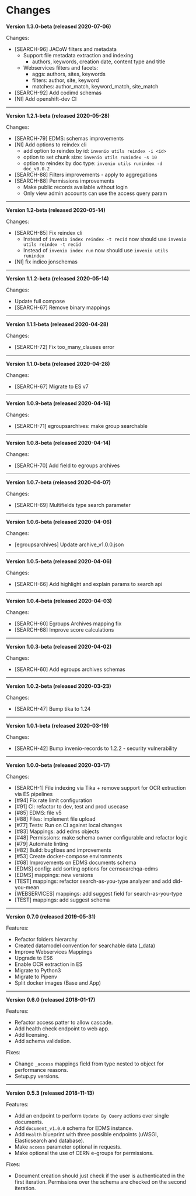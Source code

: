 Changes
=======

**Version 1.3.0-beta (released 2020-07-06)**

Changes:
- [SEARCH-96] JACoW filters and metadata
    - Support file metadata extraction and indexing
         - authors, keywords, creation date, content type and title
    - Webservices filters and facets:
         - aggs: authors, sites, keywords
         - filters: author, site, keyword
         - matches: author_match, keyword_match, site_match
- [SEARCH-92] Add codimd schemas
- [NI] Add openshift-dev CI

---- 

**Version 1.2.1-beta (released 2020-05-28)**

Changes:
- [SEARCH-79] EDMS: schemas improvements
- [NI] Add options to reindex cli
    - add option to reindex by id: `invenio utils reindex -i <id>`
    - option to set chunk size: `invenio utils runindex -s 10`
    - option to reindex by doc type: `invenio utils runindex -d doc_v0.0.2`
- [SEARCH-88] Filters improvements - apply to aggregations
- [SEARCH-88] Permissions improvements
    - Make public records available without login
    - Only view admin accounts can use the access query param

---- 

**Version 1.2-beta (released 2020-05-14)**

Changes:
- [SEARCH-85] Fix reindex cli
    - Instead of `invenio index reindex -t recid` now should use `invenio utils reindex -t recid`
    - Instead of `invenio index run` now should use `invenio utils runindex`
- [NI] fix indico jonschemas

---- 

**Version 1.1.2-beta (released 2020-05-14)**

Changes:
- Update full compose
- [SEARCH-67] Remove binary mappings

---- 

**Version 1.1.1-beta (released 2020-04-28)**

Changes:
- [SEARCH-72] Fix too_many_clauses error

----

**Version 1.1.0-beta (released 2020-04-28)**

Changes:
- [SEARCH-67] Migrate to ES v7

----

**Version 1.0.9-beta (released 2020-04-16)**

Changes:
- [SEARCH-71] egroupsarchives: make group searchable

----

**Version 1.0.8-beta (released 2020-04-14)**

Changes:
- [SEARCH-70] Add field to egroups archives

----


**Version 1.0.7-beta (released 2020-04-07)**

Changes:
- [SEARCH-69] Multifields type search parameter


----

**Version 1.0.6-beta (released 2020-04-06)**

Changes:
- [egroupsarchives] Update archive_v1.0.0.json

----

**Version 1.0.5-beta (released 2020-04-06)**

Changes:
- [SEARCH-66] Add highlight and explain params to search api

----

**Version 1.0.4-beta (released 2020-04-03)**

Changes:
- [SEARCH-60] Egroups Archives mapping fix
- [SEARCH-68] Improve score calculations

----

**Version 1.0.3-beta (released 2020-04-02)**

Changes:
- [SEARCH-60] Add egroups archives schemas

----

**Version 1.0.2-beta (released 2020-03-23)**

Changes:
- [SEARCH-47] Bump tika to 1.24 

----

**Version 1.0.1-beta (released 2020-03-19)**

Changes:
- [SEARCH-42] Bump invenio-records to 1.2.2 - security vulnerability

----

**Version 1.0.0-beta (released 2020-03-17)**

Changes:

- [SEARCH-1] File indexing via Tika + remove support for OCR extraction via ES pipelines
- [#94] Fix rate limit configuration
- [#91] CI: refactor to dev, test and prod usecase
- [#85] EDMS: file v5
- [#88] Files: implement file upload
- [#77] Tests: Run on CI against local changes
- [#83] Mappings: add edms objects
- [#48] Permissions: make schema owner configurable and refactor logic
- [#79] Automate linting
- [#82] Build: bugfixes and improvements
- [#53] Create docker-compose environments
- [#68] Improvements on EDMS documents schema
- [EDMS] config: add sorting options for cernsearchqa-edms
- [EDMS] mappings: new versions
- [TEST] mappings: refactor search-as-you-type analyzer and add did-you-mean
- [WEBSERVICES] mappings: add suggest field for search-as-you-type
- [TEST] mappings: add suggest schema


----

**Version 0.7.0 (released 2019-05-31)**

Features:

- Refactor folders hierarchy
- Created datamodel convention for searchable data (_data)
- Improve Webservices Mappings
- Upgrade to ES6
- Enable OCR extraction in ES
- Migrate to Python3
- Migrate to Pipenv
- Split docker images (Base and App)

----

**Version 0.6.0 (released 2018-01-17)**

Features:

- Refactor access patter to allow cascade.
- Add health check endpoint to web app.
- Add licensing.
- Add schema validation.

Fixes:

- Change ``_access`` mappings field from type nested to object for performance reasons.
- Setup.py versions.

----

**Version 0.5.3 (released 2018-11-13)**

Features:

- Add an endpoint to perform ``Update By Query`` actions over single documents.
- Add ``document_v1.0.0`` schema for EDMS instance.
- Add ``Health`` blueprint with three possible endpoints (uWSGI, Elasticsearch and database).
- Make ``access`` parameter optional in requests.
- Make optional the use of CERN e-groups for permissions.

Fixes:

- Document creation should just check if the user is authenticated in the first iteration. Permissions over the schema are checked on the second iteration. 
